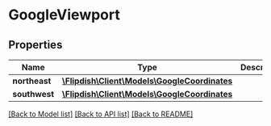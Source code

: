 # GoogleViewport

## Properties
Name | Type | Description | Notes
------------ | ------------- | ------------- | -------------
**northeast** | [**\Flipdish\\Client\Models\GoogleCoordinates**](GoogleCoordinates.md) |  | [optional] 
**southwest** | [**\Flipdish\\Client\Models\GoogleCoordinates**](GoogleCoordinates.md) |  | [optional] 

[[Back to Model list]](../README.md#documentation-for-models) [[Back to API list]](../README.md#documentation-for-api-endpoints) [[Back to README]](../README.md)


